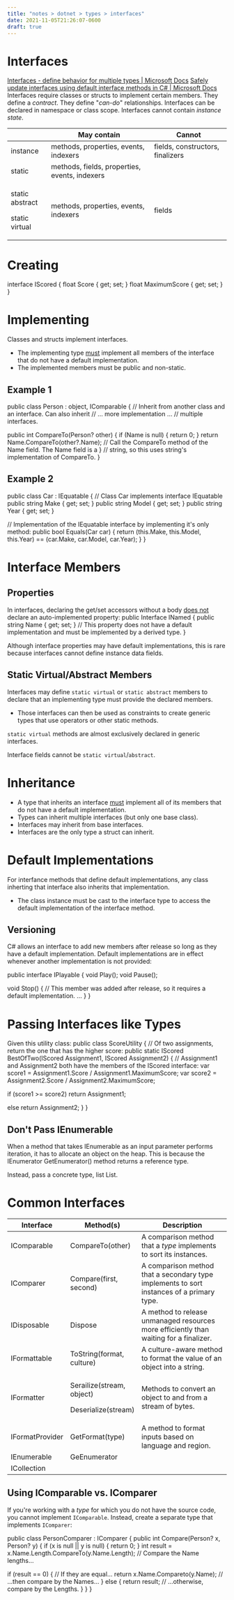 ```yaml
---
title: "notes > dotnet > types > interfaces"
date: 2021-11-05T21:26:07-0600
draft: true
---
```

# Interfaces
[Interfaces - define behavior for multiple types | Microsoft Docs](https://docs.microsoft.com/en-us/dotnet/csharp/fundamentals/types/interfaces)
[Safely update interfaces using default interface methods in C# | Microsoft Docs](https://docs.microsoft.com/en-us/dotnet/csharp/whats-new/tutorials/default-interface-methods-versions)
Interfaces require classes or structs to implement certain members. They define a *contract*. They define "*can-do*" relationships.
Interfaces can be declared in namespace or class scope.
Interfaces cannot contain *instance state*.

<table>
<colgroup>
<col style="width: 18%" />
<col style="width: 46%" />
<col style="width: 34%" />
</colgroup>
<thead>
<tr class="header">
<th></th>
<th>May contain</th>
<th>Cannot</th>
</tr>
</thead>
<tbody>
<tr class="odd">
<td>instance</td>
<td>methods, properties, events, indexers</td>
<td>fields, constructors, finalizers</td>
</tr>
<tr class="even">
<td>static</td>
<td>methods, fields, properties, events, indexers</td>
<td></td>
</tr>
<tr class="odd">
<td><p>static abstract</p>
<p>static virtual</p></td>
<td>methods, properties, events, indexers</td>
<td>fields</td>
</tr>
</tbody>
</table>

# Creating
interface IScored {
float Score { get; set; }
float MaximumScore { get; set; }
}

# Implementing 
Classes and structs implement interfaces.
- The implementing type <u>must</u> implement all members of the interface that do not have a default implementation.
- The implemented members must be public and non-static.

## Example 1
public class Person : object, IComparable<Person> { // Inherit from another class and an interface. Can also inherit
// … more implementation … // multiple interfaces.

public int CompareTo(Person? other) {
if (Name is null) { return 0; }
return Name.CompareTo(other?.Name); // Call the CompareTo method of the Name field. The Name field is a
} // string, so this uses string's implementation of CompareTo.
}

## Example 2
public class Car : IEquatable<Car> { // Class Car implements interface IEquatable<T>
public string Make { get; set; }
public string Model { get; set; }
public string Year { get; set; }

// Implementation of the IEquatable<T> interface by implementing it's only method:
public bool Equals(Car car) {
return (this.Make, this.Model, this.Year) == (car.Make, car.Model, car.Year);
}
}

# Interface Members
## Properties
In interfaces, declaring the get/set accessors without a body <u>does not</u> declare an auto-implemented property:
public Interface INamed {
public string Name { get; set; } // This property does not have a default implementation and must be implemented by a derived type.
}

Although interface properties may have default implementations, this is rare because interfaces cannot define instance data fields.

## Static Virtual/Abstract Members
Interfaces may define `static virtual` or `static abstract` members to declare that an implementing type must provide the declared members.
- Those interfaces can then be used as constraints to create generic types that use operators or other static methods.

`static virtual` methods are almost exclusively declared in generic interfaces.

Interface fields cannot be `static virtual`/`abstract`.

# Inheritance
- A type that inherits an interface <u>must</u> implement all of its members that do not have a default implementation.
- Types can inherit multiple interfaces (but only one base class).
- Interfaces may inherit from base interfaces.
- Interfaces are the only type a struct can inherit.

# Default Implementations
For interfance methods that define default implementations, any class inherting that interface also inherits that implementation.
- The class instance must be cast to the interface type to access the default implementation of the interface method.

## Versioning
C# allows an interface to add new members after release so long as they have a default implementation.
Default implementations are in effect whenever another implementation is not provided:

public interface IPlayable {
void Play();
void Pause();

void Stop() { // This member was added after release, so it requires a default implementation.
…
}
}

# Passing Interfaces like Types
Given this utility class:
public class ScoreUtility { // Of two assignments, return the one that has the higher score:
public static IScored BestOfTwo(IScored Assignment1, IScored Assignment2) {
// Assignment1 and Assignment2 both have the members of the IScored interface:
var score1 = Assignment1.Score / Assignment1.MaximumScore;
var score2 = Assignment2.Score / Assignment2.MaximumScore;

if (score1 >= score2)
return Assignment1;

else
return Assignment2;
}
}

## Don't Pass IEnumerable<T>
When a method that takes IEnumerable<T> as an input parameter performs iteration, it has to allocate an object on the heap. This is because the IEnumerator<T> GetEnumerator() method returns a reference type.

Instead, pass a concrete type, list List<T>.

# Common Interfaces
<table>
<colgroup>
<col style="width: 20%" />
<col style="width: 27%" />
<col style="width: 52%" />
</colgroup>
<thead>
<tr class="header">
<th><strong>Interface</strong></th>
<th><strong>Method(s)</strong></th>
<th><strong>Description</strong></th>
</tr>
</thead>
<tbody>
<tr class="odd">
<td>IComparable</td>
<td>CompareTo(other)</td>
<td>A comparison method that a <em>type</em> implements to sort its instances.</td>
</tr>
<tr class="even">
<td>IComparer</td>
<td>Compare(first, second)</td>
<td>A comparison method that a secondary type implements to sort instances of a primary type.</td>
</tr>
<tr class="odd">
<td>IDisposable</td>
<td>Dispose</td>
<td>A method to release unmanaged resources more efficiently than waiting for a finalizer.</td>
</tr>
<tr class="even">
<td>IFormattable</td>
<td>ToString(format, culture)</td>
<td>A culture-aware method to format the value of an object into a string.</td>
</tr>
<tr class="odd">
<td>IFormatter</td>
<td><p>Serailize(stream, object)</p>
<p>Deserialize(stream)</p></td>
<td>Methods to convert an object to and from a stream of bytes.</td>
</tr>
<tr class="even">
<td>IFormatProvider</td>
<td>GetFormat(type)</td>
<td>A method to format inputs based on language and region.</td>
</tr>
<tr class="odd">
<td>IEnumerable</td>
<td>GeEnumerator</td>
<td></td>
</tr>
<tr class="even">
<td>ICollection</td>
<td></td>
<td></td>
</tr>
</tbody>
</table>

## Using IComparable vs. IComparer
If you're working with a *type* for which you do not have the source code, you cannot implement `IComparable`.
Instead, create a separate type that implements `IComparer`:

public class PersonComparer : IComparer<Person> {
public int Compare(Person? x, Person? y) {
if (x is null || y is null) { return 0; }
int result = x.Name.Length.CompareTo(y.Name.Length); // Compare the Name lengths…

if (result == 0) { // If they are equal…
return x.Name.Compareto(y.Name); // …then compare by the Names…
}
else { 
return result;  // …otherwise, compare by the Lengths.
}
}
}
